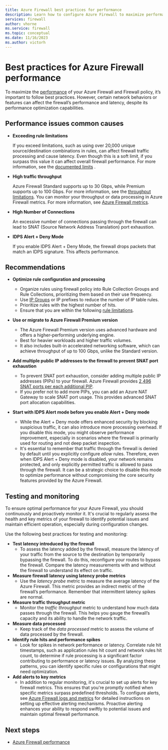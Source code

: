```yaml
---
title: Azure Firewall best practices for performance
description: Learn how to configure Azure Firewall to maximize performance
services: firewall
author: vhorne
ms.service: firewall
ms.topic: conceptual
ms.date: 11/16/2023
ms.author: victorh
---
```


# Best practices for Azure Firewall performance

To maximize the [performance](firewall-performance.md) of your Azure Firewall and Firewall policy, it’s important to follow best practices. However, certain network behaviors or features can affect the firewall’s performance and latency, despite its performance optimization capabilities.

## Performance issues common causes

- **Exceeding rule limitations**

   If you exceed limitations, such as using over 20,000 unique source/destination combinations in rules, can affect firewall traffic processing and cause latency. Even though this is a soft limit, if you surpass this value it can affect overall firewall performance. For more information, see the [documented limits](../nat-gateway/tutorial-hub-spoke-nat-firewall.md) .

- **High traffic throughput**

    Azure Firewall Standard supports up to 30 Gbps, while Premium supports up to 100 Gbps. For more information, see the [throughput limitations](firewall-performance.md#performance-data). You can monitor your throughput or data processing in Azure Firewall metrics. For more information, see [Azure Firewall metrics](logs-and-metrics.md#metrics).

- **High Number of Connections**

   An excessive number of connections passing through the firewall can lead to SNAT (Source Network Address Translation) port exhaustion.

- **IDPS Alert + Deny Mode**

   If you enable IDPS Alert + Deny Mode, the firewall drops packets that match an IDPS signature. This affects performance.

## Recommendations

- **Optimize rule configuration and processing**

   - Organize rules using firewall policy into Rule Collection Groups and Rule Collections, prioritizing them based on their use frequency.
   - Use [IP Groups](ip-groups.md) or IP prefixes to reduce the number of IP table rules.
   - Prioritize rules with the highest number of hits.
   - Ensure that you are within the following [rule limitations](../nat-gateway/tutorial-hub-spoke-nat-firewall.md).
- **Use or migrate to Azure Firewall Premium version**
   - The Azure Firewall Premium version uses advanced hardware and offers a higher-performing underlying engine.
   - Best for heavier workloads and higher traffic volumes. 
   - It also includes built-in accelerated networking software, which can achieve throughput of up to 100 Gbps, unlike the Standard version.
- **Add multiple public IP addresses to the firewall to prevent SNAT port exhaustion**
   - To prevent SNAT port exhaustion, consider adding multiple public IP addresses (PIPs) to your firewall. Azure Firewall provides [2,496 SNAT ports per each additional PIP](../nat-gateway/tutorial-hub-spoke-nat-firewall.md). 
   - If you prefer not to add more PIPs, you can add an Azure NAT Gateway to scale SNAT port usage. This provides advanced SNAT port allocation capabilities.
- **Start with IDPS Alert mode before you enable Alert + Deny mode**
   - While the Alert + Deny mode offers enhanced security by blocking suspicious traffic, it can also introduce more processing overhead. If you disable this mode, you might observe performance improvement, especially in scenarios where the firewall is primarily used for routing and not deep packet inspection.
   - It's essential to remember that traffic through the firewall is denied by default until you explicitly configure *allow* rules. Therefore, even when IDPS Alert + Deny mode is disabled, your network remains protected, and only explicitly permitted traffic is allowed to pass through the firewall. It can be a strategic choice to disable this mode to optimize performance without compromising the core security features provided by the Azure Firewall.

## Testing and monitoring

To ensure optimal performance for your Azure Firewall, you should continuously and proactively monitor it. It's crucial to regularly assess the health and key metrics of your firewall to identify potential issues and maintain efficient operation, especially during configuration changes. 

Use the following best practices for testing and monitoring:

- **Test latency introduced by the firewall**
   - To assess the latency added by the firewall, measure the latency of your traffic from the source to the destination by temporarily bypassing the firewall. To do this, reconfigure your routes to bypass the firewall. Compare the latency measurements with and without the firewall to understand its effect on traffic.
- **Measure firewall latency using latency probe metrics**
   - Use the *latency probe* metric to measure the average latency of the Azure Firewall. This metric provides an indirect metric of the firewall’s performance. Remember that intermittent latency spikes are normal.
- **Measure traffic throughput metric**
   - Monitor the *traffic throughput* metric to understand how much data passes through the firewall. This helps you gauge the firewall’s capacity and its ability to handle the network traffic.
- **Measure data processed**
   - Keep track of the *data processed* metric to assess the volume of data processed by the firewall.
- **Identify rule hits and performance spikes**
   - Look for spikes in network performance or latency. Correlate rule hit timestamps, such as application rules hit count and network rules hit count, to determine if rule processing is a significant factor contributing to performance or latency issues. By analyzing these patterns, you can identify specific rules or configurations that might need optimization.
- **Add alerts to key metrics**
   - In addition to regular monitoring, it's crucial to set up alerts for key firewall metrics. This ensures that you're promptly notified when specific metrics surpass predefined thresholds. To configure alerts, see [Azure Firewall logs and metrics](logs-and-metrics.md#alert-on-azure-firewall-metrics) for detailed instructions on setting up effective alerting mechanisms. Proactive alerting enhances your ability to respond swiftly to potential issues and maintain optimal firewall performance.

## Next steps

- [Azure Firewall performance](firewall-performance.md)
